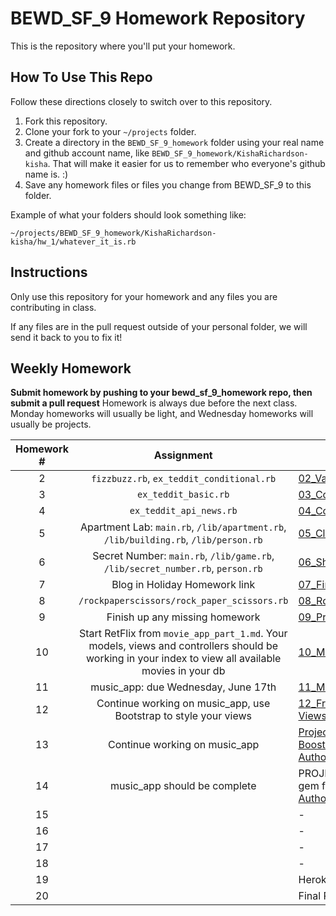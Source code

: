 BEWD_SF_9 Homework Repository
=============================

This is the repository where you'll put your homework.

How To Use This Repo
---------------------

Follow these directions closely to switch over to this repository.

1. Fork this repository.
2. Clone your fork to your ```~/projects``` folder.
3. Create a directory in the ```BEWD_SF_9_homework``` folder using your real name and github account name, like ```BEWD_SF_9_homework/KishaRichardson-kisha```. That will make it easier for us to remember who everyone's github name is. :)
4. Save any homework files or files you change from BEWD_SF_9 to this folder.

Example of what your folders should look something like:

```
~/projects/BEWD_SF_9_homework/KishaRichardson-kisha/hw_1/whatever_it_is.rb
```

Instructions
-------------

Only use this repository for your homework and any files you are contributing in class.

If any files are in the pull request outside of your personal folder, we will send it back to you to fix it!

Weekly Homework
----------------

**Submit homework by pushing to your bewd_sf_9_homework repo, then submit a pull request**
Homework is always due before the next class. Monday homeworks will usually be light, and Wednesday homeworks will usually be projects.

| Homework # | Assignment | Class Topic |
| :--------: | :--------: | ----------- |
| 2          | `fizzbuzz.rb`, `ex_teddit_conditional.rb` | [02_Variables_Conditionals](https://github.com/ga-students/bewd_sf_9/tree/master/02_Variables_Conditionals/starter_code)
| 3          | `ex_teddit_basic.rb` | [03_Collections_Loops](https://github.com/ga-students/bewd_sf_9/tree/master/03_Collections_Loops)
| 4          | `ex_teddit_api_news.rb` | [04_Collections_APIs](https://github.com/ga-students/bewd_sf_9/tree/master/04_Collections_APIs)
| 5          | Apartment Lab: `main.rb`, `/lib/apartment.rb`, `/lib/building.rb`, `/lib/person.rb` | [05_Classes_Objects](https://github.com/ga-students/bewd_sf_9/tree/master/05_Classes_Objects) |
| 6          | Secret Number: `main.rb`, `/lib/game.rb`, `/lib/secret_number.rb`, `person.rb` | [06_Sharing_Behavior](https://github.com/ga-students/bewd_sf_9/tree/master/06_Sharing_Behavior) |
| 7          | Blog in Holiday Homework link | [07_First_Rails_App](https://github.com/ga-students/bewd_sf_9/tree/master/07_First_Rails_App) |
| 8          | `/rockpaperscissors/rock_paper_scissors.rb` | [08_Routes_Cont_Views](https://github.com/ga-students/bewd_sf_9/tree/master/08_Routes_Cont_Views) |
| 9          | Finish up any missing homework | [09_Project_Proposal_Kickoff](https://github.com/ga-students/bewd_sf_9/tree/master/09_Project_Proposal_Kickoff) |
| 10         | Start RetFlix from `movie_app_part_1.md`. Your models, views and controllers should be working in your index to view all available movies in your db | [10_Model_Active_Record](https://github.com/ga-students/bewd_sf_9/tree/master/10_Model_Active_Record) |
| 11         |  music_app: due Wednesday, June 17th  | [11_Model_Schema_Design](https://github.com/ga-students/bewd_sf_9/tree/master/11_Model_Schema_Design) |
| 12         |  Continue working on music_app, use Bootstrap to style your views | [12_Front_End_Integration: Views, Forms & Boostrap](https://github.com/ga-students/bewd_sf_9/tree/master/12_Front_End_Integration) |
| 13         |  Continue working on music_app | [Project Kickoff, Front-end: Boostrap, Authentication & Authorization](https://github.com/ga-students/bewd_sf_9/tree/master/13_Authentication_Basics) |
| 14         |  music_app should be complete  | PROJECTS! Also, Devise gem for [14_Authentication & Authorization](https://github.com/ga-students/bewd_sf_9/tree/master/14_Authentication_Basics) |
| 15         |            | - |
| 16         |            | - |
| 17         |            | - |
| 18         |            | - |
| 19         |            | Heroku Deployment |
| 20         |            | Final Project Presentations! |







